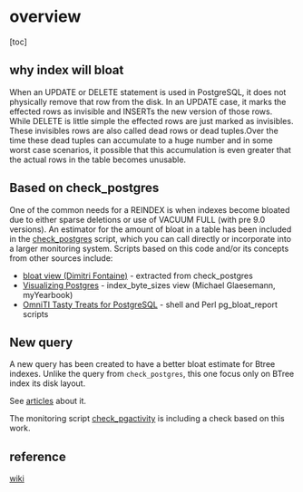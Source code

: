 # overview

[toc]

## why index will bloat

When an UPDATE or DELETE statement is used in PostgreSQL, it does not physically remove that row from the disk. In an UPDATE case, it marks the effected rows as invisible and INSERTs the new version of those rows. While DELETE is little simple the effected rows are just marked as invisibles. These invisibles rows are also called dead rows or dead tuples.Over the time these dead tuples can accumulate to a huge number and in some worst case scenarios, it possible that this accumulation is even greater that the actual rows in the table becomes unusable.

## Based on check_postgres

One of the common needs for a REINDEX is when indexes become bloated due to either sparse deletions or use of VACUUM FULL (with pre 9.0 versions). An estimator for the amount of bloat in a table has been included in the [check_postgres](http://bucardo.org/wiki/Check_postgres) script, which you can call directly or incorporate into a larger monitoring system. Scripts based on this code and/or its concepts from other sources include:

* [bloat view (Dimitri Fontaine)](https://web.archive.org/web/20080603000756/http://pgsql.tapoueh.org/site/html/news/20080131.bloat.html) - extracted from check_postgres
* [Visualizing Postgres](https://www.pgcon.org/2009/schedule/events/153.en.html) - index_byte_sizes view (Michael Glaesemann, myYearbook)
* [OmniTI Tasty Treats for PostgreSQL](https://github.com/omniti-labs/) - shell and Perl pg_bloat_report scripts

## New query

A new query has been created to have a better bloat estimate for Btree indexes. Unlike the query from `check_postgres`, this one focus only on BTree index its disk layout.

See [articles](http://blog.ioguix.net/tag/bloat/) about it.

The monitoring script [check_pgactivity](https://github.com/OPMDG/check_pgactivity) is including a check based on this work.

## reference

[wiki](https://wiki.postgresql.org/wiki/Index_Maintenance#Index_Bloat)
